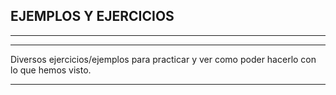 ## EJEMPLOS Y EJERCICIOS
---
---

Diversos ejercicios/ejemplos para practicar y ver como poder hacerlo con lo que hemos visto.

---
